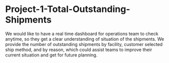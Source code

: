 # Project-1-Total-Outstanding-Shipments
We would like to have a real time dashboard for operations team to check anytime, so they get a clear understanding of situation of the shipments. We provide the number of outstanding shipments by facility, customer selected ship method, and by reason, which could assist teams to improve their current situation and get for future planning.
